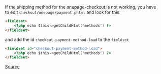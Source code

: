 If the shipping method for the onepage-checkout is not working, you have to edit `checkout/onepage/payment.phtml` and look for this:

```html
<fieldset>
    <?php echo $this->getChildHtml('methods') ?>
</fieldset>
```

and add the id `checkout-payment-method-load` to the `fieldset`

```html
<fieldset id="checkout-payment-method-load">
    <?php echo $this->getChildHtml('methods') ?>
</fieldset>
```

[Source](http://www.magentocommerce.com/boards/viewthread/441003/#t460203)
